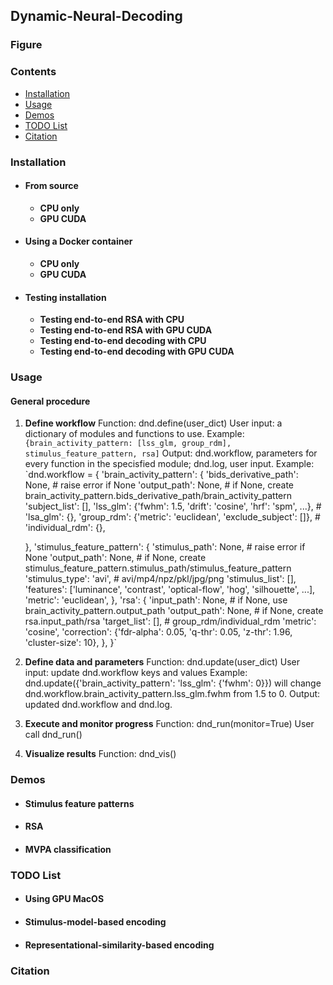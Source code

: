 ## Dynamic-Neural-Decoding

### Figure

### Contents
- [Installation](#installation)
- [Usage](#usage)
- [Demos](#demos)
- [TODO List](#todo-list)
- [Citation](#citation)

### Installation
- #### From source
  - **CPU only**
  - **GPU CUDA**
- #### Using a Docker container
  - **CPU only**
  - **GPU CUDA**
- #### Testing installation
  - **Testing end-to-end RSA with CPU**
  - **Testing end-to-end RSA with GPU CUDA**
  - **Testing end-to-end decoding with CPU**
  - **Testing end-to-end decoding with GPU CUDA**

### Usage
#### General procedure
1. **Define workflow**
  Function: dnd.define(user_dict)
  User input: a dictionary of modules and functions to use.
    Example: `{brain_activity_pattern: [lss_glm, group_rdm], stimulus_feature_pattern, rsa]`
  Output: dnd.workflow, parameters for every function in the specisfied module; dnd.log, user input.
    Example: `dnd.workflow = {
      'brain_activity_pattern': {
          'bids_derivative_path': None, # raise error if None
          'output_path': None, # if None, create brain_activity_pattern.bids_derivative_path/brain_activity_pattern
          'subject_list': [],
          'lss_glm': {'fwhm': 1.5, 'drift': 'cosine', 'hrf': 'spm', ...},
          # 'lsa_glm': {},
          'group_rdm': {'metric': 'euclidean', 'exclude_subject': []},
          # 'individual_rdm': {},
          
      },
      'stimulus_feature_pattern': {
          'stimulus_path': None, # raise error if None
          'output_path': None, # if None, create stimulus_feature_pattern.stimulus_path/stimulus_feature_pattern
          'stimulus_type': 'avi', # avi/mp4/npz/pkl/jpg/png
          'stimulus_list': [],
          'features': ['luminance', 'contrast', 'optical-flow', 'hog', 'silhouette', ...],
          'metric': 'euclidean',
      },
      'rsa': {
          'input_path': None, # if None, use brain_activity_pattern.output_path
          'output_path': None, # if None, create rsa.input_path/rsa
          'target_list': [], # group_rdm/individual_rdm
          'metric': 'cosine',
          'correction': {'fdr-alpha': 0.05, 'q-thr': 0.05, 'z-thr': 1.96, 'cluster-size': 10},
      },
   }`
3. **Define data and parameters**
  Function: dnd.update(user_dict)
  User input: update dnd.workflow keys and values
    Example: dnd.update({'brain_activity_pattern': 'lss_glm': {'fwhm': 0}}) will change dnd.workflow.brain_activity_pattern.lss_glm.fwhm from 1.5 to 0.
  Output: updated dnd.workflow and dnd.log.
5. **Execute and monitor progress**
  Function: dnd_run(monitor=True)
  User call dnd_run()
7. **Visualize results**
  Function: dnd_vis()

### Demos
- #### Stimulus feature patterns
- #### RSA
- #### MVPA classification

### TODO List
- #### Using GPU MacOS
- #### Stimulus-model-based encoding
- #### Representational-similarity-based encoding

### Citation
